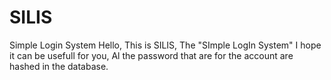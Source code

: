 # SILIS
Simple Login System
Hello,
This is SILIS, The "SImple LogIn System"
I hope it can be usefull for you,
Al the password that are for the account are hashed in the database.
